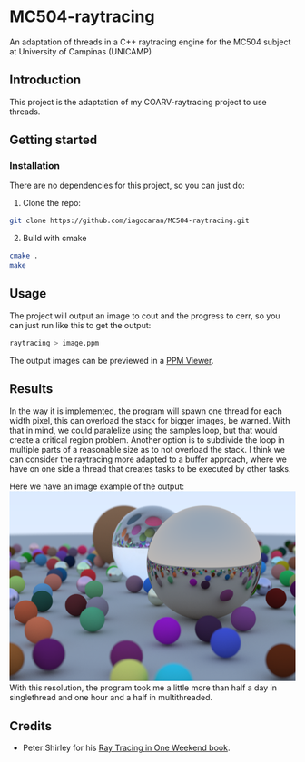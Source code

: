 # MC504-raytracing

An adaptation of threads in a C++ raytracing engine for the MC504 subject at University of Campinas (UNICAMP)

## Introduction

This project is the adaptation of my COARV-raytracing project to use threads. 

## Getting started

### Installation

There are no dependencies for this project, so you can just do:

1. Clone the repo:
```sh
git clone https://github.com/iagocaran/MC504-raytracing.git
```
2. Build with cmake
```sh
cmake .
make
```

## Usage

The project will output an image to cout and the progress to cerr, so you can just run like this to get the output:
```sh
raytracing > image.ppm
```

The output images can be previewed in a [PPM Viewer](http://www.cs.rhodes.edu/welshc/COMP141_F16/ppmReader.html).

## Results

In the way it is implemented, the program will spawn one thread for each width pixel, this can overload the stack for bigger images, be warned.
With that in mind, we could paralelize using the samples loop, but that would create a critical region problem. 
Another option is to subdivide the loop in multiple parts of a reasonable size as to not overload the stack.
I think we can consider the raytracing more adapted to a buffer approach, where we have on one side a thread that creates tasks to be executed by other tasks.

Here we have an image example of the output:
![Example of output](https://github.com/iagocaran/MC504-raytracing/blob/master/output.png)
With this resolution, the program took me a little more than half a day in singlethread and one hour and a half in multithreaded.

## Credits

* Peter Shirley for his [Ray Tracing in One Weekend book](https://raytracing.github.io/books/RayTracingInOneWeekend.html).
